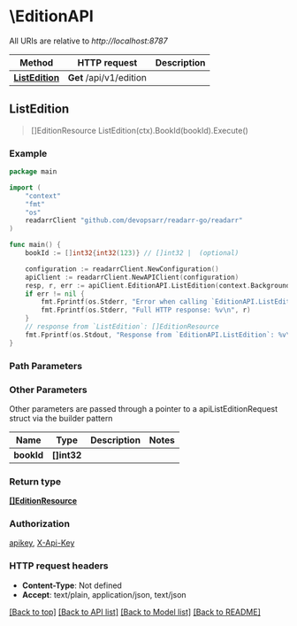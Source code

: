 # \EditionAPI

All URIs are relative to *http://localhost:8787*

Method | HTTP request | Description
------------- | ------------- | -------------
[**ListEdition**](EditionAPI.md#ListEdition) | **Get** /api/v1/edition | 



## ListEdition

> []EditionResource ListEdition(ctx).BookId(bookId).Execute()



### Example

```go
package main

import (
	"context"
	"fmt"
	"os"
	readarrClient "github.com/devopsarr/readarr-go/readarr"
)

func main() {
	bookId := []int32{int32(123)} // []int32 |  (optional)

	configuration := readarrClient.NewConfiguration()
	apiClient := readarrClient.NewAPIClient(configuration)
	resp, r, err := apiClient.EditionAPI.ListEdition(context.Background()).BookId(bookId).Execute()
	if err != nil {
		fmt.Fprintf(os.Stderr, "Error when calling `EditionAPI.ListEdition``: %v\n", err)
		fmt.Fprintf(os.Stderr, "Full HTTP response: %v\n", r)
	}
	// response from `ListEdition`: []EditionResource
	fmt.Fprintf(os.Stdout, "Response from `EditionAPI.ListEdition`: %v\n", resp)
}
```

### Path Parameters



### Other Parameters

Other parameters are passed through a pointer to a apiListEditionRequest struct via the builder pattern


Name | Type | Description  | Notes
------------- | ------------- | ------------- | -------------
 **bookId** | **[]int32** |  | 

### Return type

[**[]EditionResource**](EditionResource.md)

### Authorization

[apikey](../README.md#apikey), [X-Api-Key](../README.md#X-Api-Key)

### HTTP request headers

- **Content-Type**: Not defined
- **Accept**: text/plain, application/json, text/json

[[Back to top]](#) [[Back to API list]](../README.md#documentation-for-api-endpoints)
[[Back to Model list]](../README.md#documentation-for-models)
[[Back to README]](../README.md)

